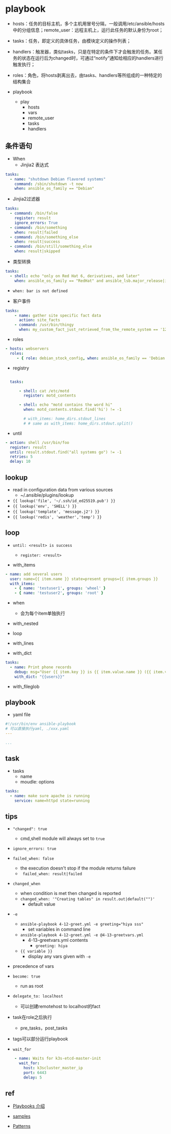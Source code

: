 # playbook

+ hosts：任务的目标主机，多个主机用冒号分隔，一般调用/etc/ansible/hosts中的分组信息；remote_user：远程主机上，运行此任务的默认身份为root；

+ tasks：任务，即定义的具体任务，由模块定义的操作列表；

+ handlers：触发器，类似tasks，只是在特定的条件下才会触发的任务。某任务的状态在运行后为changed时，可通过“notify”通知给相应的handlers进行触发执行；

+ roles：角色，将hosts剥离出去，由tasks、handlers等所组成的一种特定的结构集合

+ playbook
    + play
        + hosts
        + vars
        + remote_user
        + tasks
        + handlers



## 条件语句

+ When
    + Jinjia2 表达式
```yaml
tasks:
  - name: "shutdown Debian flavored systems"
    command: /sbin/shutdown -t now
    when: ansible_os_family == "Debian"
```

+ Jinjia2过滤器
```yaml
tasks:
  - command: /bin/false
    register: result
    ignore_errors: True
  - command: /bin/something
    when: result|failed
  - command: /bin/something_else
    when: result|success
  - command: /bin/still/something_else
    when: result|skipped
```

+ 类型转换
```yaml
tasks:
  - shell: echo "only on Red Hat 6, derivatives, and later"
    when: ansible_os_family == "RedHat" and ansible_lsb.major_release|int >= 6
```

+ `when: bar is not defined`

+ 客户事件
```yaml
tasks:
    - name: gather site specific fact data
      action: site_facts
    - command: /usr/bin/thingy
      when: my_custom_fact_just_retrieved_from_the_remote_system == '1234'
```

+ roles
```yaml
- hosts: webservers
  roles:
     - { role: debian_stock_config, when: ansible_os_family == 'Debian' }
```

+ registry
```yaml

  tasks:

      - shell: cat /etc/motd
        register: motd_contents

      - shell: echo "motd contains the word hi"
        when: motd_contents.stdout.find('hi') != -1

        # with_items: home_dirs.stdout_lines
        # # same as with_items: home_dirs.stdout.split()
```

+ until
```yaml
- action: shell /usr/bin/foo
  register: result
  until: result.stdout.find("all systems go") != -1
  retries: 5
  delay: 10
```

## lookup
+ read in configuration data from various sources
    + ~/.ansible/plugins/lookup
+ `{{ lookup('file', '~/.ssh/id_ed25519.pub') }}`
+ `{{ lookup('env', 'SHELL') }}`
+ `{{ lookup('template', 'message.j2') }}`
+ `{{ lookup('redis', 'weather','temp') }}`

## loop

+ `until: <result> is success`
    + ` register: <result> `

+ with_items
```yaml
- name: add several users
  user: name={{ item.name }} state=present groups={{ item.groups }}
  with_items:
    - { name: 'testuser1', groups: 'wheel' }
    - { name: 'testuser2', groups: 'root' }
```

+ when
    + 会为每个item单独执行

+ with_nested

+ loop
+ with_lines

+ with_dict
```yaml
tasks:
  - name: Print phone records
    debug: msg="User {{ item.key }} is {{ item.value.name }} ({{ item.value.telephone }})"
    with_dict: "{{users}}"
```
+  with_fileglob



## playbook

+ yaml file
```yaml
#!/usr/bin/env ansible-playbook
# 可以直接执行yaml, ./xxx.yaml
---

...
```

## task

+ tasks
    + name
    + moudle: options

```yaml
tasks:
  - name: make sure apache is running
    service: name=httpd state=running
```



## tips

+ `"changed": true`
    + cmd,shell module will always set to `true`

+ `ignore_errors: true`

+ `failed_when: false`
    + the execution doesn't stop if the module returns failure
    + ` failed_when: result|failed`

+ `changed_when`
    + when condition is met then changed is reported
    + `changed_when: '"Creating tables" in result.out|default("")'`
        + default value

+ `-e`
    + `ansible-playbook 4-12-greet.yml -e greeting="hiya sss"`
        + set variables in command line
    + `ansible-playbook 4-12-greet.yml -e @4-13-greetvars.yml`
        + 4-13-greetvars.yml contents
            + `greeting: hiya`
    + `{{ variable }}`
        + display any vars given with `-e`

+ precedence of vars

+ `become: true`
    + run as root

+ `delegate_to: localhost`
    + 可以创建remotehost to localhost的fact

+ task在role之后执行
    + pre_tasks，post_tasks

+ tags可以部分运行playbook

+ `wait_for`
```yaml
    - name: Waits for k3s-etcd-master-init
      wait_for:
        host: k3scluster_master_ip
        port: 6443
        delay: 5
```
## ref

+ [Playbooks 介绍](https://ansible-tran.readthedocs.io/en/latest/docs/playbooks_intro.html)
+ [samples](https://github.com/ansible/ansible-examples)

+ [Patterns](https://ansible-tran.readthedocs.io/en/latest/docs/intro_patterns.html)